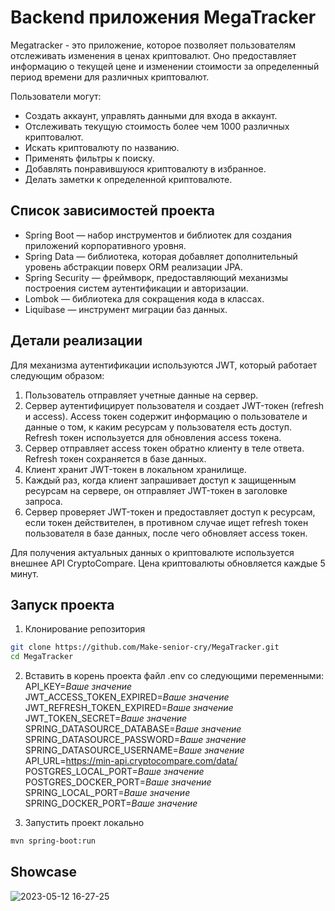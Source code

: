 # Backend приложения MegaTracker

Megatracker - это приложение, которое позволяет пользователям отслеживать изменения в ценах криптовалют. Оно предоставляет информацию о текущей цене и изменении стоимости за определенный период времени для различных криптовалют.

Пользователи могут:
- Создать аккаунт, управлять данными для входа в аккаунт.
- Отслеживать текущую стоимость более чем 1000 различных криптовалют.
- Искать криптовалюту по названию.
- Применять фильтры к поиску.
- Добавлять понравившуюся криптовалюту в избранное.
- Делать заметки к определенной криптовалюте.

## Список зависимостей проекта

- Spring Boot — набор инструментов и библиотек для создания приложений корпоративного уровня.
- Spring Data — библиотека, которая добавляет дополнительный уровень абстракции поверх ORM реализации JPA.
- Spring Security — фреймворк, предоставляющий механизмы построения систем аутентификации и авторизации.
- Lombok — библиотека для сокращения кода в классах.
- Liquibase — инструмент миграции баз данных.

## Детали реализации

Для механизма аутентификации используются JWT, который работает следующим образом:
1. Пользователь отправляет учетные данные на сервер.
2. Сервер аутентифицирует пользователя и создает JWT-токен (refresh и access). Access токен содержит информацию о пользователе и данные о том, к каким ресурсам у пользователя есть доступ. Refresh токен используется для обновления access токена.
3. Сервер отправляет access токен обратно клиенту в теле ответа. Refresh токен сохраняется в базе данных.
4. Клиент хранит JWT-токен в локальном хранилище.
5. Каждый раз, когда клиент запрашивает доступ к защищенным ресурсам на сервере, он отправляет JWT-токен в заголовке запроса.
6. Сервер проверяет JWT-токен и предоставляет доступ к ресурсам, если токен действителен, в противном случае ищет refresh токен пользователя в базе данных, после чего обновляет access токен.

Для получения актуальных данных о криптовалюте используется внешнее API CryptoCompare. Цена криптовалюты обновляется каждые 5 минут.

## Запуск проекта

1. Клонирование репозитория
```bash
git clone https://github.com/Make-senior-cry/MegaTracker.git
cd MegaTracker
```

2. Вставить в корень проекта файл .env со следующими переменными:  
API_KEY=*Ваше значение*  
JWT_ACCESS_TOKEN_EXPIRED=*Ваше значение*  
JWT_REFRESH_TOKEN_EXPIRED=*Ваше значение*  
JWT_TOKEN_SECRET=*Ваше значение*  
SPRING_DATASOURCE_DATABASE=*Ваше значение*  
SPRING_DATASOURCE_PASSWORD=*Ваше значение*  
SPRING_DATASOURCE_USERNAME=*Ваше значение*  
API_URL=https://min-api.cryptocompare.com/data/  
POSTGRES_LOCAL_PORT=*Ваше значение*  
POSTGRES_DOCKER_PORT=*Ваше значение*  
SPRING_LOCAL_PORT=*Ваше значение*  
SPRING_DOCKER_PORT=*Ваше значение*  

3. Запустить проект локально
```bash
mvn spring-boot:run
```

## Showcase
![2023-05-12 16-27-25](https://github.com/Make-senior-cry/MegaTracker/assets/91724146/af7cfab6-27f5-4fc4-a04b-aeac8b237723)
